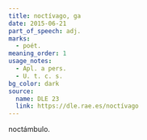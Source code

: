 ```yaml
---
title: noctívago, ga
date: 2015-06-21
part_of_speech: adj.
marks:
  - poét.
meaning_order: 1
usage_notes:
  - Apl. a pers.
  - U. t. c. s.
bg_color: dark
source:
  name: DLE 23
  link: https://dle.rae.es/noctívago
---
```


noctámbulo.

